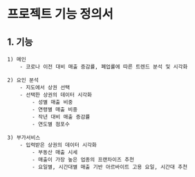 # 프로젝트 기능 정의서

## 1. 기능  
    1) 메인
        - 코로나 이전 대비 매출 증감률, 폐업률에 따른 트렌드 분석 및 시각화  
    
    2) 요인 분석  
        - 지도에서 상권 선택  
        - 선택한 상권의 데이터 시각화  
            - 성별 매출 비중  
            - 연령별 매출 비중  
            - 작년 대비 매출 증감률  
            - 연도별 점포수  
    
    3) 부가서비스  
        - 입력받은 상권의 데이터 시각화
            - 부동산 매출 시세
            - 매출이 가장 높은 업종의 프랜차이즈 추천
            - 요일별, 시간대별 매출 기반 아르바이트 고용 요일, 시간대 추천
    
